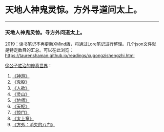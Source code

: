 # 天地人神鬼灵惊。方外寻道问太上。

---
### 天地人神鬼灵惊。寻方外问道太上。

2019：读书笔记不再更新XMind版，将通过Lore笔记进行整理。几个json文件就是特定数目的汇总。可以在此浏览：https://taurenshaman.github.io/readings/xugongzishengzhi.html

[徐公子胜治的修真世界](http://www.chuci.info/view/world/046e142edf2749c4b08f2188bbfb9ab5)：

1. [《神游》](https://book.qidian.com/info/65875)
2. [《鬼股》](https://book.qidian.com/info/66947)
3. [《人欲》](https://book.qidian.com/info/145374)
4. [《灵山》](https://book.qidian.com/info/1085393)
5. [《地师》](https://book.qidian.com/info/1505511)
6. [《天枢》](https://book.qidian.com/info/1981934)
7. [《惊门》](https://book.qidian.com/info/2418504)
8. [《太上章》](https://book.qidian.com/info/3180733)
9. [《方外：消失的八门》](http://guofeng.yuedu.163.com/source/b56c5b19afcd40028e2548462221cc81_4)
